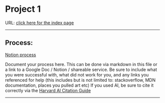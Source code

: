 # Project 1
URL: <a href="http://159.223.162.238/project1/">click here for the index page</a>


---
## Process:
<a href="https://www.notion.so/Project-1-9680931504344658ae1fdbb6f112dc11?pvs=4">Notion process</a>

Document your process here. This can be done via markdown in this file or a link to a Google Doc / Notion / shareable service.
Be sure to include what you were successful with, what did not work for you, and any links you referenced for help (this includes but is not limited to: stackoverflow, MDN documentation, places you pulled art etc)
If you used AI, be sure to cite it correctly via the [Harvard AI Citation Guide](https://guides.library.harvard.edu/c.php?g=1330621&p=10046069)


---